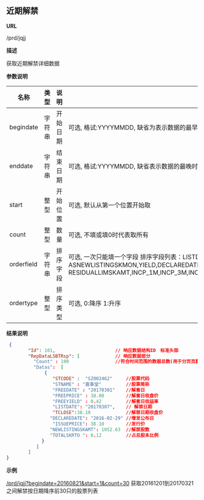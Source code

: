 
## 近期解禁

**URL**

/prd/jqjj

**描述**

获取近期解禁详细数据

**参数说明**


|名称|类型|说明|备注|缺省|
| -------- | -------- | -------- | -------- | -------- |
|begindate|字符串|开始日期|可选, 格试:YYYYMMDD, 缺省为表示数据的最早时间
|enddate|字符串|结束日期|可选, 格试:YYYYMMDD, 缺省表示数据的最晚时间
|start|整型|开始位置|可选, 默认从第一个位置开始取|0
|count|整型|数量|可选, 不填或填0时代表取所有|0
|orderfield|字符串|排序字段|可选, 一次只能填一个字段 排序字段列表：LISTDATE, ASNEWLISTINGSKMON,YIELD,DECLAREDATE,ISSUEPRICE,ACTCOST,NEWLISTINGSKAMT,TOTALSKRTO, RESIDUALLIMSKAMT,INCP_1M,INCP_3M,INCA_1M,INCA_3M,INCD_1M,INCD_1Y,NEWPRICE|LISTDATE
|ordertype|整型|排序类型|可选, 0:降序 1:升序|0




**结果说明**

```json
 { 
        "Id": 101,  					// 响应数据结构ID　标准头部
        "RepDataLSBTRsp": [ 			// 响应数据部分
          "Count" : 100     			//符合时间范围的数据总数(用于分页页数计算)
          "Datas":  [ 
              {
                 "STCODE" :  "SZ002462"     //股票代码
                 "STNAME" : "嘉事堂"         //股票简称
                 "FREEDATE" : "20170301"    //解套日
                 "FREEPRICE" : 38.00      	//解套日收盘价
                 "FREEYIELD" : 0.42      	//解套日收益率
                 "LISTDATE": "20170307",    // 解禁日期
                 "TCLOSE":38.10     		//解禁日期收盘价
                "DECLAREDATE": "2016-02-29" //增发公布日
                 "ISSUEPRICE": 38.10  		//发行价
                "NEWLISTINGSKAMT": 1052.63  //解禁股数
                "TOTALSKRTO ": 0.12  		//占总股本比例
             }
           ]
        ]
}
```

**示例**

[/prd/jqjj?begindate=20160821&start=1&count=30]($APIHOST$/prd/jqjj?begindate=20160821&start=1&count=30)
获取20161201到20170321之间解禁按日期降序前30只的股票列表

